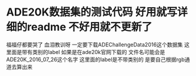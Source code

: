 # ADE20K数据集的测试代码 好用就写详细的readme 不好用就不更新了
福福仔都要哭了
血泪教训呀
一定要下载ADEChallengeData2016这个数据集
这里面是带有类别的label
如果是在ade20k官网下载的
文件名可能会是ADE20K_2016_07_26这个名字
这里面的label是不带类别的
是要自己根据rgb通道去算出来